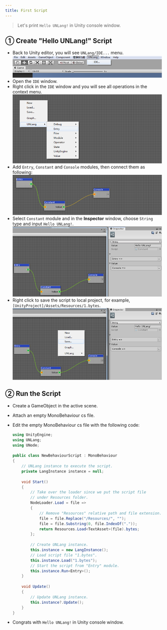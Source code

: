 ```yaml
---
title: First Script
---
```


> Let's print `Hello UNLang!` in Unity console window.

## ① Create "Hello UNLang!" Script

* Back to Unity editor, you will see `UNLang/IDE...` menu.
  ![unlang-1](../assets/unlang-1.png)
* Open the `IDE` window.
* Right click in the `IDE` window and you will see all operations in the context menu.
  ![unlang-2](../assets/unlang-2.png)
* Add `Entry`, `Constant` and `Console` modules, then connect them as following:
  ![unlang-3](../assets/unlang-3.png)
* Select `Constant` module and in the **Inspector** window, choose `String` type and input `Hello UNLang!`.
  ![unlang-4](../assets/unlang-4.png)
* Right click to save the script to local project, for example, `[UnityProject]/Assets/Resources/1.bytes`.
  ![unlang-5](../assets/unlang-5.png)

## ② Run the Script

* Create a GameObject in the active scene.
* Attach an empty MonoBehaviour cs file.
* Edit the empty MonoBehaviour cs file with the following code:
  
  ```csharp
  using UnityEngine;
  using UNLang;
  using UNode;

  public class NewBehaviourScript : MonoBehaviour
  {
      // UNLang instance to execute the script.
      private LangInstance instance = null;

      void Start()
      {
          // Take over the loader since we put the script file
          // under Resources folder.
          NodeLoader.Load = file =>
          {
              // Remove "Resources" relative path and file extension.
              file = file.Replace("/Resources/", "");
              file = file.Substring(0, file.IndexOf("."));
              return Resources.Load<TextAsset>(file).bytes;
          };

          // Create UNLang instance.
          this.instance = new LangInstance();
          // Load script file "1.bytes".
          this.instance.Load("1.bytes");
          // Start the script from "Entry" module.
          this.instance.Run<Entry>();
      }

      void Update()
      {
          // Update UNLang instance.
          this.instance?.Update();
      }
  }
  ```

* Congrats with `Hello UNLang!` in Unity console window.

